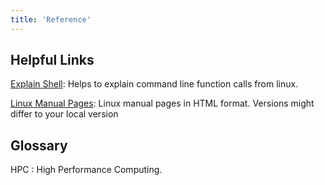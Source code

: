 ```yaml
---
title: 'Reference'
---
```


## Helpful Links

[Explain Shell](https://explainshell.com/): Helps to explain command line function calls from linux.

[Linux Manual Pages](https://linux.die.net/man/): Linux manual pages in HTML format.
Versions might differ to your local version


## Glossary

HPC
: High Performance Computing.

